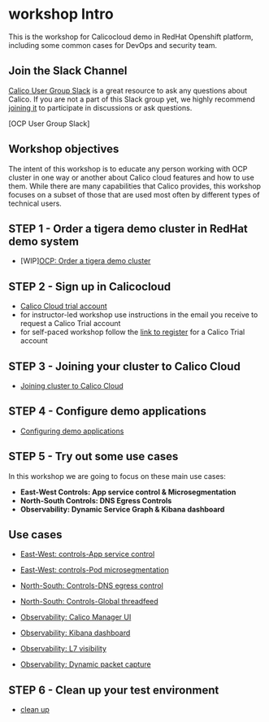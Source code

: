 # workshop Intro
This is the workshop for Calicocloud demo in RedHat Openshift platform, including some common cases for DevOps and security team.

## Join the Slack Channel

[Calico User Group Slack](https://slack.projectcalico.org/) is a great resource to ask any questions about Calico. If you are not a part of this Slack group yet, we highly recommend [joining it](https://slack.projectcalico.org/) to participate in discussions or ask questions. 

[OCP User Group Slack] 

## Workshop objectives

The intent of this workshop is to educate any person working with OCP cluster in one way or another about Calico cloud features and how to use them. While there are many capabilities that Calico provides, this workshop focuses on a subset of those that are used most often by different types of technical users.


## STEP 1 - Order a tigera demo cluster in RedHat demo system 

  - [WIP][OCP: Order a tigera demo cluster](modules/creating-demo-cluster.md)


## STEP 2 - Sign up in Calicocloud  

  - [Calico Cloud trial account](https://www.calicocloud.io/home/)
  - for instructor-led workshop use instructions in the email you receive to request a Calico Trial account
  - for self-paced workshop follow the [link to register](https://www.calicocloud.io/home) for a Calico Trial account

## STEP 3 - Joining your cluster to Calico Cloud

  - [Joining cluster to Calico Cloud](modules/joining-calico-cloud.md)


## STEP 4 - Configure demo applications

  - [Configuring demo applications](modules/configuring-demo-apps.md)

## STEP 5 - Try out some use cases

In this workshop we are going to focus on these main use cases:

- **East-West Controls: App service control & Microsegmentation**
- **North-South Controls: DNS Egress Controls**
- **Observability: Dynamic Service Graph & Kibana dashboard**

## Use cases

- [East-West: controls-App service control](modules/app-service-control.md)
- [East-West: controls-Pod microsegmentation](modules/pod-microsegmentation.md)
- [North-South: Controls-DNS egress control](modules/dns-egress-controls.md)
- [North-South: Controls-Global threadfeed](modules/global-threadfeed.md)

- [Observability: Calico Manager UI](modules/manager-ui.md)
- [Observability: Kibana dashboard](modules/kibana-dashboard.md)
- [Observability: L7 visibility](modules/enable-l7-visibility.md) 
- [Observability: Dynamic packet capture](modules/dynamic-packet-capture.md) 


## STEP 6 - Clean up your test environment

- [clean up](modules/clean-up.md)